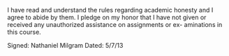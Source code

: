 I have read and understand the rules regarding academic honesty and I agree to abide by them.
I pledge on my honor that I have not given or received any unauthorized assistance on assignments or ex-
aminations in this course.

Signed: Nathaniel Milgram
Dated: 5/7/13
